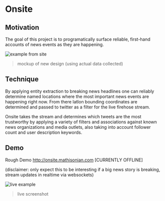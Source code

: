 # Onsite

## Motivation
The goal of this project is to programatically surface reliable, first-hand accounts of news events as they are happening.


![example from site](http://i.imgur.com/9oueRBW.png)
> mockup of new design (using actual data collected)



## Technique

By applying entity extraction to breaking news headlines one can reliably determine named locations where the most important news events are happening right now. From there latlon bounding coordinates are determined and passed to twitter as a filter for the live firehose stream. 

Onsite takes the stream and determines which tweets are the most trustworthy by applying a variety of filters and associations against known news organizations and media outlets, also taking into account follower count and user description keywords.

## Demo

Rough Demo http://onsite.mathisonian.com [CURRENTLY OFFLINE]

(disclaimer: only expect this to be interesting if a big news story is breaking, stream updates in realtime via websockets)

![live example](http://i.imgur.com/fSNUnZM.png)
> live screenshot
